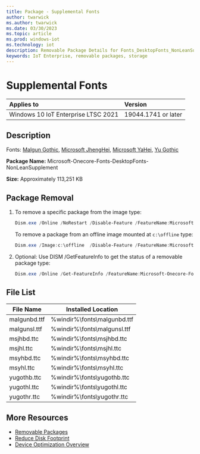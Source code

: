 ```yaml
---
title: Package - Supplemental Fonts
author: twarwick
ms.author: twarwick
ms.date: 03/30/2023
ms.topic: article
ms.prod: windows-iot
ms.technology: iot
description: Removable Package Details for Fonts_DesktopFonts_NonLeanSupplement
keywords: IoT Enterprise, removable packages, storage
---
```


# Supplemental Fonts

| Applies to                          |  Version            |
|:------------------------------------|:--------------------|
| Windows 10 IoT Enterprise LTSC 2021 | 19044.1741 or later |

## Description  

Fonts: [Malgun Gothic](/typography/font-list/malgun-gothic), [Microsoft JhengHei](/typography/font-list/microsoft-jhenghei), [Microsoft YaHei](/typography/font-list/microsoft-yahei), [Yu Gothic](/typography/font-list/yu-gothic)

**Package Name:** Microsoft-Onecore-Fonts-DesktopFonts-NonLeanSupplement

**Size:**  Approximately 113,251 KB  

## Package Removal

1. To remove a specific package from the image type:

   ```powershell
   Dism.exe /Online /NoRestart /Disable-Feature /FeatureName:Microsoft-Onecore-Fonts-DesktopFonts-NonLeanSupplement /PackageName:@Package
   ````

   To remove a package from an offline image mounted at `c:\offline` type:

   ```powershell
   Dism.exe /Image:c:\offline  /Disable-Feature /FeatureName:Microsoft-Onecore-Fonts-DesktopFonts-NonLeanSupplement /PackageName:@Package
   ```

1. Optional: Use DISM /GetFeatureInfo to get the status of a removable package type:

   ```powershell
   Dism.exe /Online /Get-FeatureInfo /FeatureName:Microsoft-Onecore-Fonts-DesktopFonts-NonLeanSupplement /PackageName:@Package
   ````

## File List

| File Name     | Installed Location |
|---------------|--------------------|
| malgunbd.ttf  | %windir%\fonts\malgunbd.ttf |
| malgunsl.ttf  | %windir%\fonts\malgunsl.ttf |
| msjhbd.ttc    | %windir%\fonts\msjhbd.ttc |
| msjhl.ttc     | %windir%\fonts\msjhl.ttc  |
| msyhbd.ttc    | %windir%\fonts\msyhbd.ttc |
| msyhl.ttc     | %windir%\fonts\msyhl.ttc  |
| yugothb.ttc   | %windir%\fonts\yugothb.ttc  |
| yugothl.ttc   | %windir%\fonts\yugothl.ttc |
| yugothr.ttc   | %windir%\fonts\yugothr.ttc |

## More Resources

- [Removable Packages](/windows/iot/iot-enterprise/optimize/Removable-Packages.md)
- [Reduce Disk Footprint](/windows/iot/iot-enterprise/optimize/Reduce-Disk-Footprint.md)
- [Device Optimization Overview](/windows/iot/iot-enterprise/optimize/Overview.md)
